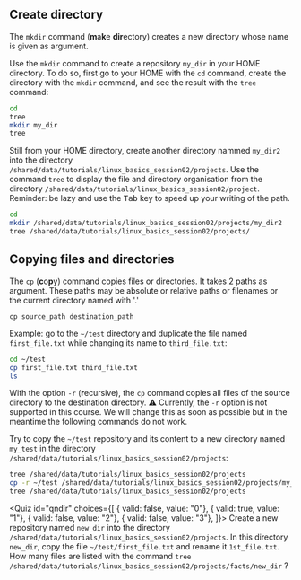 <script>
import Quiz from "components/Quiz.svelte";
</script>

## Create directory

The `mkdir` command (**m**a**k**e **dir**ectory) creates a new directory whose name is given as argument.

Use the `mkdir` command to create a repository `my_dir` in your HOME directory. To do so, first go to your HOME with the `cd` command, create the directory with the `mkdir` command, and see the result with the `tree` command:

```bash
cd
tree
mkdir my_dir
tree
```

Still from your HOME directory, create another directory nammed `my_dir2` into the directory `/shared/data/tutorials/linux_basics_session02/projects`. 
Use the command `tree` to display the file and directory organisation from the directory `/shared/data/tutorials/linux_basics_session02/project`. Reminder: be lazy and use the <kbd>Tab</kbd> key to speed up your writing of the path.

```bash
cd
mkdir /shared/data/tutorials/linux_basics_session02/projects/my_dir2
tree /shared/data/tutorials/linux_basics_session02/projects/
```

## Copying files and directories

The `cp` (**c**o**p**y) command copies files or directories. It takes 2 paths as argument. These paths may be absolute or relative paths or filenames or the current directory named with '.'


`cp source_path destination_path`


Example: go to the `~/test` directory and duplicate the file named `first_file.txt` while changing its name to `third_file.txt`:

```bash
cd ~/test
cp first_file.txt third_file.txt
ls 
```

With the option `-r` (**r**ecursive), the `cp` command copies all files of the source directory to the destination directory.
⚠️ Currently, the `-r` option is not supported in this course. We will change this as soon as possible but in the meantime the following commands do not work.

Try to copy the `~/test` repository and its content to a new directory named `my_test` in the directory `/shared/data/tutorials/linux_basics_session02/projects`:

```bash
tree /shared/data/tutorials/linux_basics_session02/projects
cp -r ~/test /shared/data/tutorials/linux_basics_session02/projects/my_test
tree /shared/data/tutorials/linux_basics_session02/projects
```

<Quiz id="qndir" choices={[
	{ valid: false, value: "0"},
	{ valid: true, value: "1"},
	{ valid: false, value: "2"},
	{ valid: false, value: "3"},
]}>
	<span slot="prompt">
		Create a new repository named `new_dir` into the directory `/shared/data/tutorials/linux_basics_session02/projects`. In this directory `new_dir`, copy the file `~/test/first_file.txt` and rename it `1st_file.txt`. How many files are listed with the command `tree /shared/data/tutorials/linux_basics_session02/projects/facts/new_dir` ?
	</span>
</Quiz>

